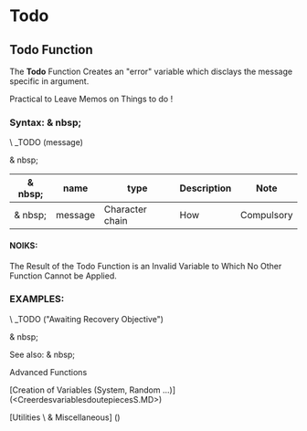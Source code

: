 # Todo

## Todo Function

The **Todo** Function Creates an "error" variable which disclays the message specific in argument.

Practical to Leave Memos on Things to do \!

### Syntax: & nbsp;

\ _TODO (message)

& nbsp;

| & nbsp; | **name** | **type** | **Description** | **Note** |
| --- | --- | --- | --- | --- |
| & nbsp; | message | Character chain | How | Compulsory |

#### NOIKS:

The Result of the Todo Function is an Invalid Variable to Which No Other Function Cannot be Applied.

### EXAMPLES:

\ _TODO ("Awaiting Recovery Objective")

& nbsp;

See also: & nbsp;

Advanced Functions

[Creation of Variables (System, Random ...)] (<CreerdesvariablesdoutepiecesS.MD>)

[Utilities \ & Miscellaneous] (<tools _misc1.md>)